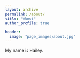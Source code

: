 ```yaml
---
layout: archive
permalink: /about/
title: "About"
author_profile: true

header:
  image: "page_images/about.jpg"
---
```


My name is Hailey.
